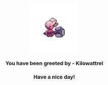 <p align="center">
            <img src="https://raw.githubusercontent.com/PokeAPI/sprites/master/sprites/pokemon/958.png" width="150" height="150">
          </p>
          <h3 align="center">You have been greeted by - <b>Kilowattrel</b></h3>
          <h3 align="center">Have a nice day!</h3>
        